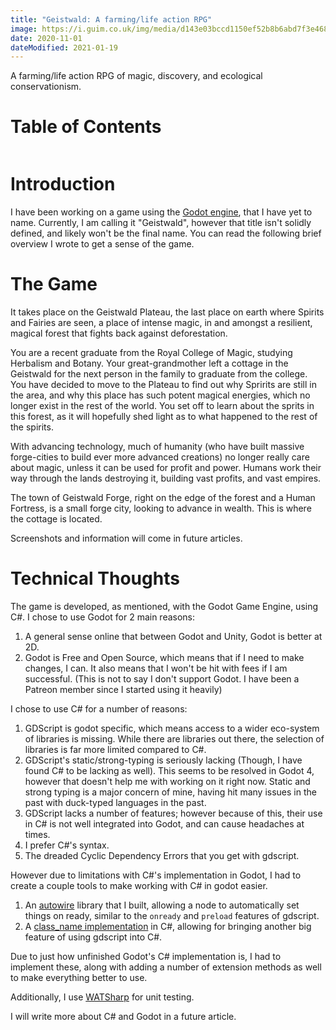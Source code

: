 ```yaml
---
title: "Geistwald: A farming/life action RPG"
image: https://i.guim.co.uk/img/media/d143e03bccd1150ef52b8b6abd7f3e46885ea1b3/0_182_5472_3283/master/5472.jpg?width=1020&quality=85&auto=format&fit=max&s=5381baed444132de5bbf0830b0d990c7
date: 2020-11-01
dateModified: 2021-01-19
---
```


A farming/life action RPG of magic, discovery, and ecological conservationism.

# Table of Contents

```toc
```

# Introduction

I have been working on a game using the [Godot engine](https://godotengine.org),
that I have yet to name. Currently, I am calling it "Geistwald", however that title
isn't solidly defined, and likely won't be the final name. You can read the
following brief overview I wrote to get a sense of the game.

# The Game

It takes place on the Geistwald Plateau, the last place on earth where Spirits
and Fairies are seen, a place of intense magic, in and amongst a resilient, magical
forest that fights back against deforestation.

You are a recent graduate from the Royal College of Magic, studying Herbalism
and Botany. Your great-grandmother left a cottage in the Geistwald for the next
person in the family to graduate from the college. You have decided to move to
the Plateau to find out why Spririts are still in the area, and why this place
has such potent magical energies, which no longer exist in the rest of the world.
You set off to learn about the sprits in this forest, as it will hopefully
shed light as to what happened to the rest of the spirits.

With advancing technology, much of humanity (who have built massive forge-cities
to build ever more advanced creations) no longer really care about magic,
unless it can be used for profit and power. Humans work their way through
the lands destroying it, building vast profits, and vast empires.

The town of Geistwald Forge, right on the edge of the forest and a Human Fortress,
is a small forge city, looking to advance in wealth. This is where the cottage is
located.

Screenshots and information will come in future articles.

# Technical Thoughts

The game is developed, as mentioned, with the Godot Game Engine, using C#.
I chose to use Godot for 2 main reasons:

1. A general sense online that between Godot and Unity, Godot is better at 2D.
2. Godot is Free and Open Source, which means that if I need to make changes,
    I can. It also means that I won't be hit with fees if I am successful. (This
    is not to say I don't support Godot. I have been a Patreon member since I
    started using it heavily)

I chose to use C# for a number of reasons:

1. GDScript is godot specific, which means access to a wider eco-system of libraries is missing.
    While there are libraries out there, the selection of libraries is far more
    limited compared to C#.
2. GDScript's static/strong-typing is seriously lacking (Though, I have found C# to be lacking as well).
    This seems to be resolved in Godot 4, however that doesn't help me with working on it right now.
    Static and strong typing is a major concern of mine, having hit many issues in the past with
    duck-typed languages in the past.
3. GDScript lacks a number of features; however because of this, their use in C#
    is not well integrated into Godot, and can cause headaches at times.
4. I prefer C#'s syntax.
5. The dreaded Cyclic Dependency Errors that you get with gdscript.

However due to limitations with C#'s implementation in Godot, I had to create
a couple tools to make working with C# in godot easier.

1. An [autowire] library that I built, allowing a node to automatically set things
    on ready, similar to the `onready` and `preload` features of gdscript.
2. A [class_name implementation] in C#, allowing for bringing another big feature
    of using gdscript into C#.

Due to just how unfinished Godot's C# implementation is, I had to implement
these, along with adding a number of extension methods as well to make everything
better to use.

Additionally, I use [WATSharp] for unit testing.

I will write more about C# and Godot in a future article.

[autowire]: https://github.com/m50/Godot-CSharp-Autowire
[class_name implementation]: https://github.com/m50/Godot-CSharp-Node-Exports
[WATSharp]: https://github.com/CodeDarigan/WAT-Mono
